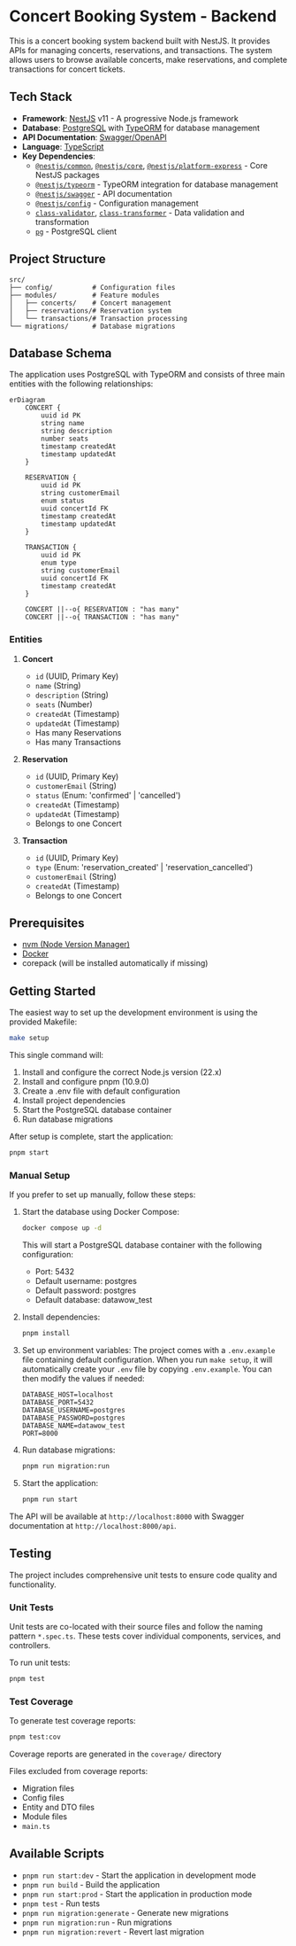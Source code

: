 # Concert Booking System - Backend

This is a concert booking system backend built with NestJS. It provides APIs for managing concerts, reservations, and transactions. The system allows users to browse available concerts, make reservations, and complete transactions for concert tickets.

## Tech Stack

- **Framework**: [NestJS](https://nestjs.com/) v11 - A progressive Node.js framework
- **Database**: [PostgreSQL](https://www.postgresql.org/) with [TypeORM](https://typeorm.io/) for database management
- **API Documentation**: [Swagger/OpenAPI](https://swagger.io/specification/)
- **Language**: [TypeScript](https://www.typescriptlang.org/)
- **Key Dependencies**:
  - [`@nestjs/common`](https://docs.nestjs.com/), [`@nestjs/core`](https://docs.nestjs.com/), [`@nestjs/platform-express`](https://docs.nestjs.com/techniques/mvc) - Core NestJS packages
  - [`@nestjs/typeorm`](https://docs.nestjs.com/recipes/sql-typeorm) - TypeORM integration for database management
  - [`@nestjs/swagger`](https://docs.nestjs.com/openapi/introduction) - API documentation
  - [`@nestjs/config`](https://docs.nestjs.com/techniques/configuration) - Configuration management
  - [`class-validator`](https://github.com/typestack/class-validator), [`class-transformer`](https://github.com/typestack/class-transformer) - Data validation and transformation
  - [`pg`](https://node-postgres.com/) - PostgreSQL client

## Project Structure

```
src/
├── config/          # Configuration files
├── modules/         # Feature modules
│   ├── concerts/    # Concert management
│   ├── reservations/# Reservation system
│   └── transactions/# Transaction processing
└── migrations/      # Database migrations
```

## Database Schema

The application uses PostgreSQL with TypeORM and consists of three main entities with the following relationships:

```mermaid
erDiagram
    CONCERT {
        uuid id PK
        string name
        string description
        number seats
        timestamp createdAt
        timestamp updatedAt
    }

    RESERVATION {
        uuid id PK
        string customerEmail
        enum status
        uuid concertId FK
        timestamp createdAt
        timestamp updatedAt
    }

    TRANSACTION {
        uuid id PK
        enum type
        string customerEmail
        uuid concertId FK
        timestamp createdAt
    }

    CONCERT ||--o{ RESERVATION : "has many"
    CONCERT ||--o{ TRANSACTION : "has many"
```

### Entities

1. **Concert**

   - `id` (UUID, Primary Key)
   - `name` (String)
   - `description` (String)
   - `seats` (Number)
   - `createdAt` (Timestamp)
   - `updatedAt` (Timestamp)
   - Has many Reservations
   - Has many Transactions

2. **Reservation**

   - `id` (UUID, Primary Key)
   - `customerEmail` (String)
   - `status` (Enum: 'confirmed' | 'cancelled')
   - `createdAt` (Timestamp)
   - `updatedAt` (Timestamp)
   - Belongs to one Concert

3. **Transaction**
   - `id` (UUID, Primary Key)
   - `type` (Enum: 'reservation_created' | 'reservation_cancelled')
   - `customerEmail` (String)
   - `createdAt` (Timestamp)
   - Belongs to one Concert

## Prerequisites

- [nvm (Node Version Manager)](https://github.com/nvm-sh/nvm#installing-and-updating)
- [Docker](https://www.docker.com/get-started/)
- corepack (will be installed automatically if missing)

## Getting Started

The easiest way to set up the development environment is using the provided Makefile:

```bash
make setup
```

This single command will:

1. Install and configure the correct Node.js version (22.x)
2. Install and configure pnpm (10.9.0)
3. Create a .env file with default configuration
4. Install project dependencies
5. Start the PostgreSQL database container
6. Run database migrations

After setup is complete, start the application:

```bash
pnpm start
```

### Manual Setup

If you prefer to set up manually, follow these steps:

1. Start the database using Docker Compose:

   ```bash
   docker compose up -d
   ```

   This will start a PostgreSQL database container with the following configuration:

   - Port: 5432
   - Default username: postgres
   - Default password: postgres
   - Default database: datawow_test

2. Install dependencies:

   ```bash
   pnpm install
   ```

3. Set up environment variables:
   The project comes with a `.env.example` file containing default configuration. When you run `make setup`, it will automatically create your `.env` file by copying `.env.example`. You can then modify the values if needed:

   ```
   DATABASE_HOST=localhost
   DATABASE_PORT=5432
   DATABASE_USERNAME=postgres
   DATABASE_PASSWORD=postgres
   DATABASE_NAME=datawow_test
   PORT=8000
   ```

4. Run database migrations:

   ```bash
   pnpm run migration:run
   ```

5. Start the application:
   ```bash
   pnpm run start
   ```

The API will be available at `http://localhost:8000` with Swagger documentation at `http://localhost:8000/api`.

## Testing

The project includes comprehensive unit tests to ensure code quality and functionality.

### Unit Tests

Unit tests are co-located with their source files and follow the naming pattern `*.spec.ts`. These tests cover individual components, services, and controllers.

To run unit tests:

```bash
pnpm test
```

### Test Coverage

To generate test coverage reports:

```bash
pnpm test:cov
```

Coverage reports are generated in the `coverage/` directory

Files excluded from coverage reports:

- Migration files
- Config files
- Entity and DTO files
- Module files
- `main.ts`

## Available Scripts

- `pnpm run start:dev` - Start the application in development mode
- `pnpm run build` - Build the application
- `pnpm run start:prod` - Start the application in production mode
- `pnpm test` - Run tests
- `pnpm run migration:generate` - Generate new migrations
- `pnpm run migration:run` - Run migrations
- `pnpm run migration:revert` - Revert last migration
